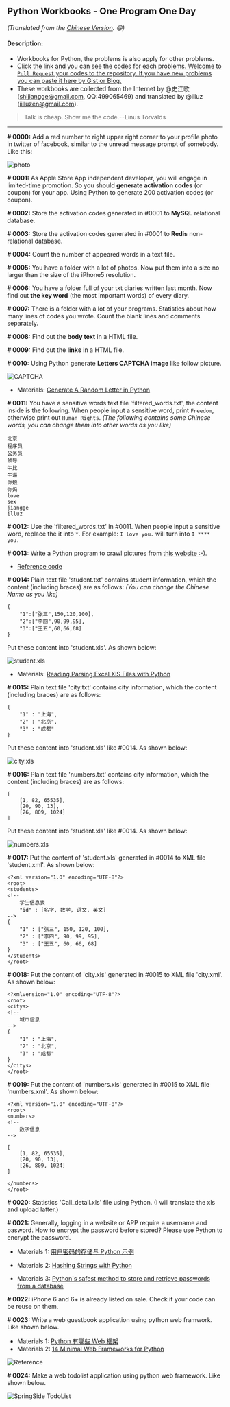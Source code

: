 ## Python Workbooks - One Program One Day


*(Translated from the [Chinese Version](https://github.com/illuz/show-me-the-code/blob/master/README.md). :smile:)*

#### Description:

- Workbooks for Python, the problems is also apply for other problems.
- [Click the link and you can see the codes for each problems. Welcome to `Pull Request` your codes to the repository. If you have new problems you can paste it here by Gist or Blog.](https://github.com/Show-Me-the-Code/python)
- These workbooks are collected from the Internet by @史江歌 (shijiangge@gmail.com, QQ:499065469) and translated by @illuz (iilluzen@gmail.com).

> Talk is cheap. Show me the code.--Linus Torvalds

----------
 
**# 0000:**
Add a red number to right upper right corner to your profile photo in twitter of facebook, similar to the unread message prompt of somebody.
Like this:

![photo](http://i.imgur.com/sg2dkuY.png?1)


**# 0001:**
As Apple Store App independent developer, you will engage in limited-time promotion. So you should **generate activation codes** (or coupon) for your app. Using Python to generate 200 activation codes (or coupon).


**# 0002:**
Store the activation codes generated in #0001 to **MySQL** relational database.


**# 0003:**
Store the activation codes generated in #0001 to **Redis** non-relational database.


**# 0004:**
Count the number of appeared words in a text file.


**# 0005:**
You have a folder with a lot of photos. Now put them into a size no larger than the size of the iPhone5 resolution.


**# 0006:**
You have a folder full of your txt diaries written last month. Now find out **the key word** (the most important words) of every diary.


**# 0007:**
There is a folder with a lot of your programs. Statistics about how many lines of codes you wrote. Count the blank lines and comments separately.


**# 0008:**
Find out the **body text** in a HTML file.


**# 0009:**
Find out the **links** in a HTML file.


**# 0010:**
Using Python generate **Letters CAPTCHA image** like follow picture.

![CAPTCHA](http://i.imgur.com/aVhbegV.jpg)

- Materials: [Generate A Random Letter in Python](http://stackoverflow.com/questions/2823316/generate-a-random-letter-in-python) 


**# 0011:**
You have a sensitive words text file 'filtered_words.txt', the content inside is the following. When people input a sensitive word, print `Freedom`, otherwise print out `Human Rights`.
*(The following contains some Chinese words, you can change them into other words as you like)*

    北京
    程序员
    公务员
    领导
    牛比
    牛逼
    你娘
    你妈
    love
    sex
    jiangge
    illuz


**# 0012:**
Use the 'filtered_words.txt' in #0011. When people input a sensitive word, replace the it into `*`. For example: `I love you.` will turn into `I **** you.`


**# 0013:**
Write a Python program to crawl pictures from [this website :-)](http://tieba.baidu.com/p/2166231880).

- [Reference code](http://www.v2ex.com/t/61686 "Reference code")


**# 0014:**
Plain text file 'student.txt' contains student information, which the content (including braces) are as follows:
*(You can change the Chinese Name as you like)*

    {
        "1":["张三",150,120,100],
        "2":["李四",90,99,95],
        "3":["王五",60,66,68]
    }

Put these content into 'student.xls'. As shown below:

![student.xls](http://i.imgur.com/nPDlpme.jpg)

- Materials: [Reading Parsing Excel XlS Files with Python](http://stackoverflow.com/questions/2942889/reading-parsing-excel-xls-files-with-python)


**# 0015:**
Plain text file 'city.txt' contains city information, which the content (including braces) are as follows:

    {
        "1" : "上海",
        "2" : "北京",
        "3" : "成都"
    }

Put these content into 'student.xls' like #0014. As shown below:

![city.xls](http://i.imgur.com/rOHbUzg.png)


**# 0016:**
Plain text file 'numbers.txt' contains city information, which the content (including braces) are as follows:

    [
        [1, 82, 65535], 
        [20, 90, 13],
        [26, 809, 1024]
    ]

Put these content into 'student.xls' like #0014. As shown below:

![numbers.xls](http://i.imgur.com/iuz0Pbv.png)


**# 0017:**
Put the content of 'student.xls' generated in #0014 to XML file 'student.xml'. As shown below:

    <?xml version="1.0" encoding="UTF-8"?>
    <root>
    <students>
    <!-- 
        学生信息表
        "id" : [名字, 数学, 语文, 英文]
    -->
    {
        "1" : ["张三", 150, 120, 100],
        "2" : ["李四", 90, 99, 95],
        "3" : ["王五", 60, 66, 68]
    }
    </students>
    </root>


**# 0018:**
Put the content of 'city.xls' generated in #0015 to XML file 'city.xml'. As shown below:

    <?xmlversion="1.0" encoding="UTF-8"?>
    <root>
    <citys>
    <!-- 
        城市信息
    -->
    {
        "1" : "上海",
        "2" : "北京",
        "3" : "成都"
    }
    </citys>
    </root>

**# 0019:**
Put the content of 'numbers.xls' generated in #0015 to XML file 'numbers.xml'. As shown below:

    <?xml version="1.0" encoding="UTF-8"?>
    <root>
    <numbers>
    <!-- 
        数字信息
    -->
    
    [
        [1, 82, 65535],
        [20, 90, 13],
        [26, 809, 1024]
    ]
    
    </numbers>
    </root>

**# 0020:**
Statistics 'Call_detail.xls' file using Python.
(I will translate the xls and upload latter.)


**# 0021:**
Generally, logging in a website or APP require a username and pasword. How to encrypt the password before stored? Please use Python to encrypt the password.

- Materials 1: [用户密码的存储与 Python 示例](http://zhuoqiang.me/password-storage-and-python-example.html)

- Materials 2: [Hashing Strings with Python](http://www.pythoncentral.io/hashing-strings-with-python/)

- Materials 3: [Python's safest method to store and retrieve passwords from a database](http://stackoverflow.com/questions/2572099/pythons-safest-method-to-store-and-retrieve-passwords-from-a-database)


**# 0022:**
iPhone 6 and 6+ is already listed on sale. Check if your code can be reuse on them.


**# 0023:**
Write a web guestbook application using python web framwork. Like shown below.


- Materials 1: [Python 有哪些 Web 框架](http://v2ex.com/t/151643#reply53)
- Materials 2: [14 Minimal Web Frameworks for Python](http://codecondo.com/14-minimal-web-frameworks-for-python/)

![Reference](http://i.imgur.com/VIyCZ0i.jpg)


**# 0024:**
Make a web todolist application using python web framework. Like shown below.

![SpringSide TodoList](http://i.imgur.com/NEf7zHp.jpg)
